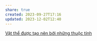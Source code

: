 ```yaml
---
share: true
created: 2023-09-27T17:16
updated: 2023-12-02T12:40
---
```



[Vật thể được tạo nên bởi những thuộc tính](./V%E1%BA%ADt%20th%E1%BB%83%20%C4%91%C6%B0%E1%BB%A3c%20t%E1%BA%A1o%20n%C3%AAn%20b%E1%BB%9Fi%20nh%E1%BB%AFng%20thu%E1%BB%99c%20t%C3%ADnh.md)
